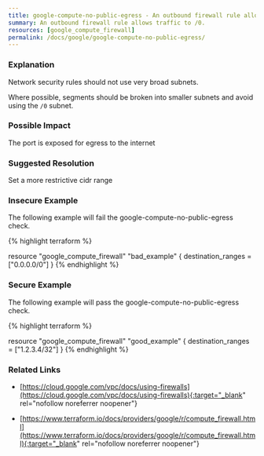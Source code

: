 ```yaml
---
title: google-compute-no-public-egress - An outbound firewall rule allows traffic to /0.
summary: An outbound firewall rule allows traffic to /0. 
resources: [google_compute_firewall] 
permalink: /docs/google/google-compute-no-public-egress/
---
```

### Explanation


Network security rules should not use very broad subnets.

Where possible, segments should be broken into smaller subnets and avoid using the <code>/0</code> subnet.


### Possible Impact
The port is exposed for egress to the internet

### Suggested Resolution
Set a more restrictive cidr range


### Insecure Example

The following example will fail the google-compute-no-public-egress check.

{% highlight terraform %}

resource "google_compute_firewall" "bad_example" {
	destination_ranges = ["0.0.0.0/0"]
}
{% endhighlight %}



### Secure Example

The following example will pass the google-compute-no-public-egress check.

{% highlight terraform %}

resource "google_compute_firewall" "good_example" {
	destination_ranges = ["1.2.3.4/32"]
}
{% endhighlight %}



### Related Links


- [https://cloud.google.com/vpc/docs/using-firewalls](https://cloud.google.com/vpc/docs/using-firewalls){:target="_blank" rel="nofollow noreferrer noopener"}

- [https://www.terraform.io/docs/providers/google/r/compute_firewall.html](https://www.terraform.io/docs/providers/google/r/compute_firewall.html){:target="_blank" rel="nofollow noreferrer noopener"}


